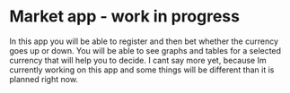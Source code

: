 # Market app - work in progress
In this app you will be able to register and then bet
whether the currency goes up or down. 
You will be able to see graphs and tables for a selected currency
that will help you to decide. I cant say more yet, because Im currently working
on this app and some things will be different than it is planned right now.
